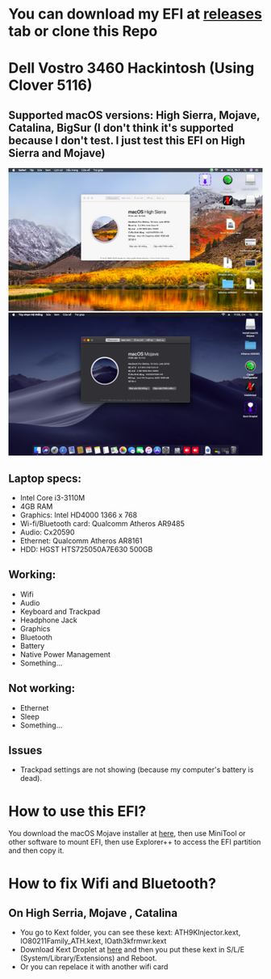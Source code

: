 # You can download my EFI at [releases](https://github.com/qilskcter/Dell-Vostro-3460-Hackintosh/releases) tab or clone this Repo

# Dell Vostro 3460 Hackintosh (Using Clover 5116)
## Supported macOS versions: High Sierra, Mojave, Catalina, BigSur (I don't think it's supported because I don't test. I just test this EFI on High Sierra and Mojave)
![Screenshot](Screenshots/HighSierra.png)
![Screenshot](Screenshots/Mojave.png)
## Laptop specs:

- Intel Core i3-3110M
- 4GB RAM
- Graphics: Intel HD4000 1366 x 768
- Wi-fi/Bluetooth card: Qualcomm Atheros AR9485
- Audio: Cx20590
- Ethernet: Qualcomm Atheros AR8161
- HDD: HGST HTS725050A7E630 500GB
## Working:
- Wifi 
- Audio
- Keyboard and Trackpad
- Headphone Jack
- Graphics
- Bluetooth
- Battery
- Native Power Management
- Something...

## Not working:
- Ethernet
- Sleep
- Something...
## Issues
- Trackpad settings are not showing (because my computer's battery is dead).
# How to use this EFI?
You download the macOS Mojave installer at [here](https://drive.google.com/file/d/1i8QDEaajCXy9L56oh5sEavWZ52wi4JnZ/view), then use MiniTool or other software to mount EFI, then use Explorer++ to access the EFI partition and then copy it.
# How to fix Wifi and Bluetooth?
## On High Serria, Mojave , Catalina
- You go to Kext folder, you can see these kext: ATH9KInjector.kext, IO80211Family_ATH.kext, IOath3kfrmwr.kext
- Download Kext Droplet at [here](https://github.com/chris1111/Kext-Droplet) and then you put these kext in S/L/E (System/Library/Extensions) and Reboot.
- Or you can repelace it with another wifi card
